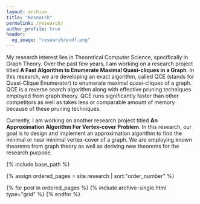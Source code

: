 ```yaml
---
layout: archive
title: "Research"
permalink: /research/
author_profile: true
header:
  og_image: "research/ecdf.png"
---
```


My research interest lies in Theoretical Computer Science, specifically in Graph Theory. Over the past few years, I am working on a research project titled **A Fast Algorithm to Enumerate Maximal Quasi-cliques in a Graph**. In this research, we are developing an exact algorithm, called QCE (stands for Quasi-Clique Enumerator) to enumerate maximal quasi-cliques of a graph. QCE is a reverse search algorithm along with effective pruning techniques employed from graph theory. QCE runs significantly faster than other competitors as well as takes less or comparable amount of memory because of these pruning techniques.

Currently, I am working on another research project titled **An Approximation Algorithm For Vertex-cover Problem**. In this research, our goal is to design and implement an approximation algorithm to find the minimal or near minimal vertex-cover of a graph. We are employing known theorems from graph theory as well as deriving new theorems for the research purpose.

<nbsp>

{% include base_path %}

{% assign ordered_pages = site.research | sort:"order_number" %}

{% for post in ordered_pages %}
  {% include archive-single.html type="grid" %}
{% endfor %}
